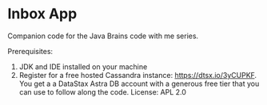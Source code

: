 # Inbox App
Companion code for the Java Brains code with me series.

Prerequisites:
1. JDK and IDE installed on your machine
2. Register for a free hosted Cassandra instance: https://dtsx.io/3yCUPKF. You get a a DataStax Astra DB account with a generous free tier that you can use to follow along the code.
License: APL 2.0
